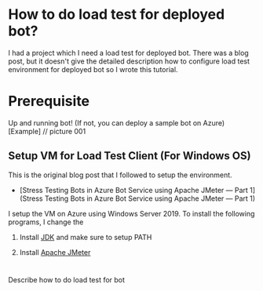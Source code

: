 # How to do load test for deployed bot?
I had a project which I need a load test for deployed bot.
There was a blog post, but it doesn't give the detailed description how to configure load test environment for deployed bot so I wrote this tutorial.

# Prerequisite
Up and running bot! (If not, you can deploy a sample bot on Azure)
[Example]
// picture 001 

## Setup VM for Load Test Client (For Windows OS)
This is the original blog post that I followed to setup the environment. 
* [Stress Testing Bots in Azure Bot Service using Apache JMeter — Part 1](Stress Testing Bots in Azure Bot Service using Apache JMeter — Part 1)

I setup the VM on Azure using Windows Server 2019.
To install the following programs, I change the 

1. Install [JDK](https://jdk.java.net/) and make sure to setup PATH 

2. Install [Apache JMeter](https://jmeter.apache.org/)
# 

Describe how to do load test for bot
